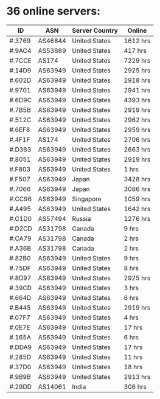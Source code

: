 # 36 online servers:

| ID | ASN | Server Country | Online |
| ------ | ------ | ------ | ------ |
| #.3769 | AS46844 | United States | 1612 hrs |
| #.9AC4 | AS53889 | United States | 417 hrs |
| #.7CCE | AS174 | United States | 7229 hrs |
| #.14D9 | AS63949 | United States | 2925 hrs |
| #.602D | AS63949 | United States | 2918 hrs |
| #.9701 | AS63949 | United States | 2941 hrs |
| #.6D9C | AS63949 | United States | 4393 hrs |
| #.7B5B | AS63949 | United States | 2919 hrs |
| #.512C | AS63949 | United States | 2962 hrs |
| #.6EF8 | AS63949 | United States | 2959 hrs |
| #.4F1F | AS174 | United States | 2706 hrs |
| #.D363 | AS63949 | United States | 2663 hrs |
| #.8051 | AS63949 | United States | 2919 hrs |
| #.F803 | AS63949 | United States | 1 hrs |
| #.F507 | AS63949 | Japan | 3428 hrs |
| #.7066 | AS63949 | Japan | 3086 hrs |
| #.CC96 | AS63949 | Singapore | 1059 hrs |
| #.A495 | AS63949 | United States | 1642 hrs |
| #.C1D0 | AS57494 | Russia | 1276 hrs |
| #.D2CD | AS31798 | Canada | 9 hrs |
| #.CA79 | AS31798 | Canada | 2 hrs |
| #.A36B | AS31798 | Canada | 2 hrs |
| #.82B0 | AS63949 | United States | 9 hrs |
| #.75DF | AS63949 | United States | 8 hrs |
| #.8D97 | AS63949 | United States | 2925 hrs |
| #.39CD | AS63949 | United States | 3 hrs |
| #.664D | AS63949 | United States | 6 hrs |
| #.B445 | AS63949 | United States | 2919 hrs |
| #.07F7 | AS63949 | United States | 4 hrs |
| #.0E7E | AS63949 | United States | 17 hrs |
| #.165A | AS63949 | United States | 6 hrs |
| #.DDA9 | AS63949 | United States | 17 hrs |
| #.285D | AS63949 | United States | 11 hrs |
| #.37D0 | AS63949 | United States | 18 hrs |
| #.9B9B | AS63949 | United States | 2913 hrs |
| #.29DD | AS14061 | India | 306 hrs |

